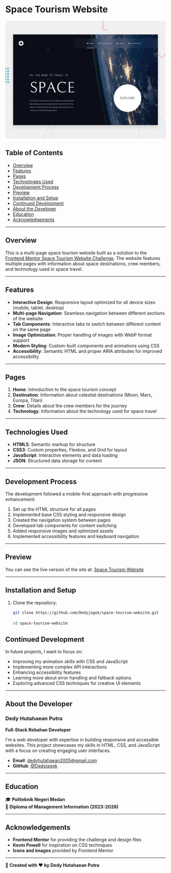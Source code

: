# Space Tourism Website

![Design preview for the Space tourism website](./preview.jpg)

## Table of Contents

- [Overview](#overview)
- [Features](#features)
- [Pages](#pages)
- [Technologies Used](#technologies-used)
- [Development Process](#development-process)
- [Preview](#preview)
- [Installation and Setup](#installation-and-setup)
- [Continued Development](#continued-development)
- [About the Developer](#about-the-developer)
- [Education](#education)
- [Acknowledgements](#acknowledgements)

---

## Overview

This is a multi-page space tourism website built as a solution to the [Frontend Mentor Space Tourism Website Challenge](https://www.frontendmentor.io/challenges/space-tourism-multipage-website-gRWj1URZ3). The website features multiple pages with information about space destinations, crew members, and technology used in space travel.

---

## Features

- **Interactive Design**: Responsive layout optimized for all device sizes (mobile, tablet, desktop)  
- **Multi-page Navigation**: Seamless navigation between different sections of the website  
- **Tab Components**: Interactive tabs to switch between different content on the same page  
- **Image Optimization**: Proper handling of images with WebP format support  
- **Modern Styling**: Custom-built components and animations using CSS  
- **Accessibility**: Semantic HTML and proper ARIA attributes for improved accessibility  

---

## Pages

1. **Home**: Introduction to the space tourism concept  
2. **Destination**: Information about celestial destinations (Moon, Mars, Europa, Titan)  
3. **Crew**: Details about the crew members for the journey  
4. **Technology**: Information about the technology used for space travel  

---

## Technologies Used

- **HTML5**: Semantic markup for structure  
- **CSS3**: Custom properties, Flexbox, and Grid for layout  
- **JavaScript**: Interactive elements and data loading  
- **JSON**: Structured data storage for content  

---

## Development Process

The development followed a mobile-first approach with progressive enhancement:

1. Set up the HTML structure for all pages  
2. Implemented base CSS styling and responsive design  
3. Created the navigation system between pages  
4. Developed tab components for content switching  
5. Added responsive images and optimized assets  
6. Implemented accessibility features and keyboard navigation  

---

## Preview

You can see the live version of the site at: [Space Tourism Website](https://space-tourism-website-main-smoky.vercel.app/)

---

## Installation and Setup

1. Clone the repository:
   ```bash
   git clone https://github.com/Dedyjagok/space-tourism-website.git

   cd space-tourism-website

## Continued Development

In future projects, I want to focus on:

- Improving my animation skills with CSS and JavaScript  
- Implementing more complex API interactions  
- Enhancing accessibility features  
- Learning more about error handling and fallback options  
- Exploring advanced CSS techniques for creative UI elements  

---

## About the Developer

### **Dedy Hutahaean Putra**  
**Full-Stack Rebahan Developer**  

I'm a web developer with expertise in building responsive and accessible websites. This project showcases my skills in HTML, CSS, and JavaScript with a focus on creating engaging user interfaces.

- **Email**: dedyhutahaean2005@gmail.com  
- **GitHub**: [@Dedyjagok](https://github.com/Dedyjagok)  

---

## Education

🎓 **Politeknik Negeri Medan**  
📅 **Diploma of Management Information (2023-2026)**  

---

## Acknowledgements

- **Frontend Mentor** for providing the challenge and design files  
- **Kevin Powell** for inspiration on CSS techniques  
- **Icons and images** provided by Frontend Mentor  

---

🚀 **Created with ❤️ by Dedy Hutahaean Putra**
